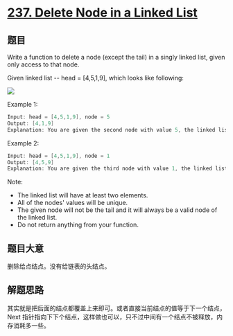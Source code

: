 # [237. Delete Node in a Linked List](https://leetcode.com/problems/delete-node-in-a-linked-list/)

## 题目

Write a function to delete a node (except the tail) in a singly linked list, given only access to that node.

Given linked list -- head = [4,5,1,9], which looks like following:

![](https://assets.leetcode.com/uploads/2018/12/28/237_example.png)

Example 1:

```c
Input: head = [4,5,1,9], node = 5
Output: [4,1,9]
Explanation: You are given the second node with value 5, the linked list should become 4 -> 1 -> 9 after calling your function.
```

Example 2:

```c
Input: head = [4,5,1,9], node = 1
Output: [4,5,9]
Explanation: You are given the third node with value 1, the linked list should become 4 -> 5 -> 9 after calling your function.
```

Note:

- The linked list will have at least two elements.
- All of the nodes' values will be unique.
- The given node will not be the tail and it will always be a valid node of the linked list.
- Do not return anything from your function.

## 题目大意

删除给点结点。没有给链表的头结点。

## 解题思路

其实就是把后面的结点都覆盖上来即可。或者直接当前结点的值等于下一个结点，Next 指针指向下下个结点，这样做也可以，只不过中间有一个结点不被释放，内存消耗多一些。